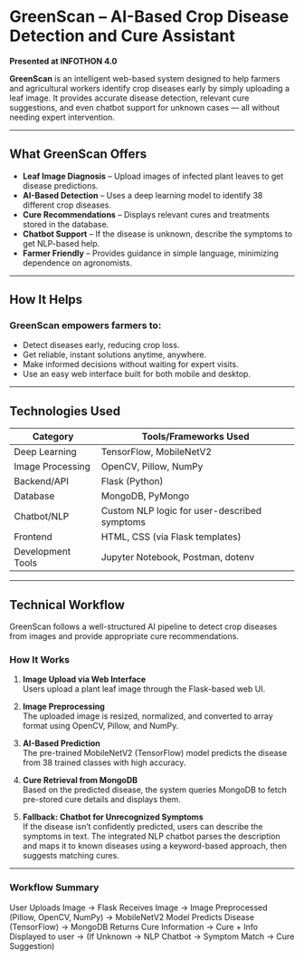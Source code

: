 # GreenScan – AI-Based Crop Disease Detection and Cure Assistant  
**Presented at INFOTHON 4.0**

**GreenScan** is an intelligent web-based system designed to help farmers and agricultural workers identify crop diseases early by simply uploading a leaf image. It provides accurate disease detection, relevant cure suggestions, and even chatbot support for unknown cases — all without needing expert intervention.

---

## What GreenScan Offers

- **Leaf Image Diagnosis** – Upload images of infected plant leaves to get disease predictions.  
- **AI-Based Detection** – Uses a deep learning model to identify 38 different crop diseases.  
- **Cure Recommendations** – Displays relevant cures and treatments stored in the database.  
- **Chatbot Support** – If the disease is unknown, describe the symptoms to get NLP-based help.  
- **Farmer Friendly** – Provides guidance in simple language, minimizing dependence on agronomists.  

---

## How It Helps

### GreenScan empowers farmers to:

- Detect diseases early, reducing crop loss.  
- Get reliable, instant solutions anytime, anywhere.  
- Make informed decisions without waiting for expert visits.  
- Use an easy web interface built for both mobile and desktop.

---

## Technologies Used

| **Category**         | **Tools/Frameworks Used**                      |
|----------------------|------------------------------------------------|
| Deep Learning         | TensorFlow, MobileNetV2                        |
| Image Processing      | OpenCV, Pillow, NumPy                          |
| Backend/API           | Flask (Python)                                 |
| Database              | MongoDB, PyMongo                               |
| Chatbot/NLP           | Custom NLP logic for user-described symptoms   |
| Frontend              | HTML, CSS (via Flask templates)                |
| Development Tools     | Jupyter Notebook, Postman, dotenv              |

---
## Technical Workflow

GreenScan follows a well-structured AI pipeline to detect crop diseases from images and provide appropriate cure recommendations.

### How It Works

1. **Image Upload via Web Interface**  
   Users upload a plant leaf image through the Flask-based web UI.

2. **Image Preprocessing**  
   The uploaded image is resized, normalized, and converted to array format using OpenCV, Pillow, and NumPy.

3. **AI-Based Prediction**  
   The pre-trained MobileNetV2 (TensorFlow) model predicts the disease from 38 trained classes with high accuracy.

4. **Cure Retrieval from MongoDB**  
   Based on the predicted disease, the system queries MongoDB to fetch pre-stored cure details and displays them.

5. **Fallback: Chatbot for Unrecognized Symptoms**  
   If the disease isn’t confidently predicted, users can describe the symptoms in text. The integrated NLP chatbot parses the description and maps it to known diseases using a keyword-based approach, then suggests matching cures.

---

### Workflow Summary
User Uploads Image -> Flask Receives Image -> Image Preprocessed (Pillow, OpenCV, NumPy) -> MobileNetV2 Model Predicts Disease (TensorFlow) -> MongoDB Returns Cure Information -> Cure + Info Displayed to user -> (If Unknown → NLP Chatbot → Symptom Match → Cure Suggestion)

